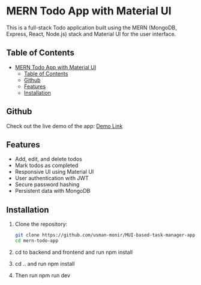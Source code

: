 # MERN Todo App with Material UI

This is a full-stack Todo application built using the MERN (MongoDB, Express, React, Node.js) stack and Material UI for the user interface.

## Table of Contents

- [MERN Todo App with Material UI](#mern-todo-app-with-material-ui)
  - [Table of Contents](#table-of-contents)
  - [Github](#github)
  - [Features](#features)
  - [Installation](#installation)

## Github

Check out the live demo of the app: [Demo Link](https://github.com/usman-monir/MUI-based-task-manager-app.git)

## Features

- Add, edit, and delete todos
- Mark todos as completed
- Responsive UI using Material UI
- User authentication with JWT
- Secure password hashing
- Persistent data with MongoDB

## Installation

1. Clone the repository:

   ```bash
   git clone https://github.com/usman-monir/MUI-based-task-manager-app.git
   cd mern-todo-app

2. cd to backend and frontend and run npm install

3. cd .. and run npm install

4. Then run npm run dev
